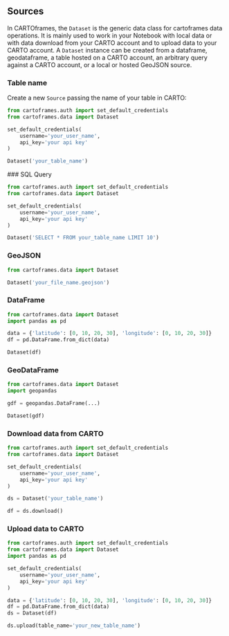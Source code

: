 ## Sources

In CARTOframes, the `Dataset` is the generic data class for cartoframes data operations. It is mainly used to work in your Notebook with local data or with data download from your CARTO account and to upload data to your CARTO account. A `Dataset` instance can be created from a dataframe, geodataframe, a table hosted on a CARTO account, an arbitrary query against a CARTO account, or a local or hosted GeoJSON source.

### Table name

Create a new `Source` passing the name of your table in CARTO:

```py
from cartoframes.auth import set_default_credentials
from cartoframes.data import Dataset

set_default_credentials(
    username='your_user_name',
    api_key='your api key'
)

Dataset('your_table_name')
```

### SQL Query

```py
from cartoframes.auth import set_default_credentials
from cartoframes.data import Dataset

set_default_credentials(
    username='your_user_name',
    api_key='your api key'
)

Dataset('SELECT * FROM your_table_name LIMIT 10')
```

### GeoJSON

```py
from cartoframes.data import Dataset

Dataset('your_file_name.geojson')
```

### DataFrame

```py
from cartoframes.data import Dataset
import pandas as pd

data = {'latitude': [0, 10, 20, 30], 'longitude': [0, 10, 20, 30]}
df = pd.DataFrame.from_dict(data)

Dataset(df)
```

### GeoDataFrame

```py
from cartoframes.data import Dataset
import geopandas

gdf = geopandas.DataFrame(...)

Dataset(gdf)
```

### Download data from CARTO

```py
from cartoframes.auth import set_default_credentials
from cartoframes.data import Dataset

set_default_credentials(
    username='your_user_name',
    api_key='your api key'
)

ds = Dataset('your_table_name')

df = ds.download()
```

### Upload data to CARTO
```py
from cartoframes.auth import set_default_credentials
from cartoframes.data import Dataset
import pandas as pd

set_default_credentials(
    username='your_user_name',
    api_key='your api key'
)

data = {'latitude': [0, 10, 20, 30], 'longitude': [0, 10, 20, 30]}
df = pd.DataFrame.from_dict(data)
ds = Dataset(df)

ds.upload(table_name='your_new_table_name')
```
